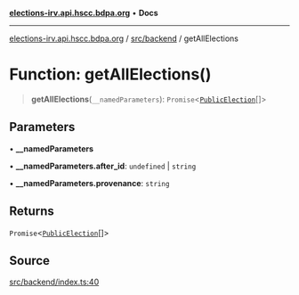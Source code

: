 [**elections-irv.api.hscc.bdpa.org**](../../../README.md) • **Docs**

***

[elections-irv.api.hscc.bdpa.org](../../../README.md) / [src/backend](../README.md) / getAllElections

# Function: getAllElections()

> **getAllElections**(`__namedParameters`): `Promise`\<[`PublicElection`](../db/type-aliases/PublicElection.md)[]\>

## Parameters

• **\_\_namedParameters**

• **\_\_namedParameters.after\_id**: `undefined` \| `string`

• **\_\_namedParameters.provenance**: `string`

## Returns

`Promise`\<[`PublicElection`](../db/type-aliases/PublicElection.md)[]\>

## Source

[src/backend/index.ts:40](https://github.com/Xunnamius/elections_irv.api.hscc.bdpa.org/blob/c917ea60595d63d322e4038beb12d08f7d64cdd2/src/backend/index.ts#L40)

